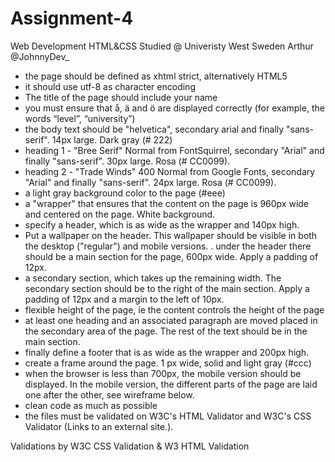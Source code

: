 # Assignment-4
Web Development HTML&amp;CSS
Studied @ Univeristy West Sweden
Arthur @JohnnyDev_



- the page should be defined as xhtml strict, alternatively HTML5
- it should use utf-8 as character encoding
- The title of the page should include your name
- you must ensure that å, ä and ö are displayed correctly (for example, the words “level”, “university”)
- the body text should be "helvetica", secondary arial and finally "sans-serif". 14px large. Dark gray (# 222)
- heading 1 - "Bree Serif" Normal from FontSquirrel, secondary "Arial" and finally "sans-serif". 30px large. Rosa (# CC0099).
- heading 2 - "Trade Winds" 400 Normal from Google Fonts, secondary "Arial" and finally "sans-serif". 24px large. Rosa (# CC0099).
- a light gray background color to the page (#eee)
- a "wrapper" that ensures that the content on the page is 960px wide and centered on the page. White background.
- specify a header, which is as wide as the wrapper and 140px high.
- Put a wallpaper on the header. This wallpaper should be visible in both the desktop ("regular") and mobile versions.
. under the header there should be a main section for the page, 600px wide. Apply a padding of 12px.
- a secondary section, which takes up the remaining width. The secondary section should be to the right of the main section. Apply a padding of 12px and a margin to the left of     10px.
- flexible height of the page, ie the content controls the height of the page
- at least one heading and an associated paragraph are moved placed in the secondary area of the page. The rest of the text should be in the main section.
- finally define a footer that is as wide as the wrapper and 200px high.
- create a frame around the page. 1 px wide, solid and light gray (#ccc)
- when the browser is less than 700px, the mobile version should be displayed. In the mobile version, the different parts of the page are laid one after the other, see wireframe     below.
- clean code as much as possible
- the files must be validated on W3C's HTML Validator and W3C's CSS Validator (Links to an external site.).

Validations by W3C CSS Validation & W3 HTML Validation

